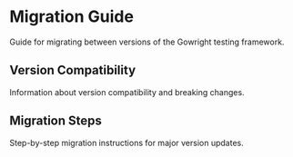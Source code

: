 # Migration Guide

Guide for migrating between versions of the Gowright testing framework.

## Version Compatibility

Information about version compatibility and breaking changes.

## Migration Steps

Step-by-step migration instructions for major version updates.